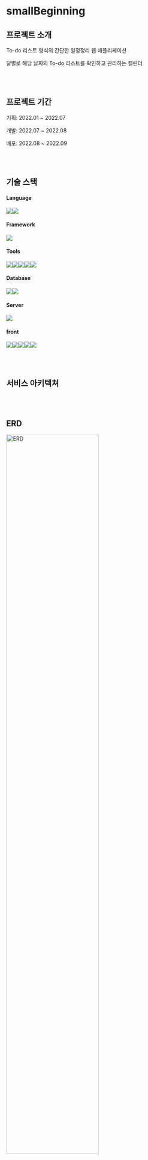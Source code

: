 # smallBeginning
## 프로젝트 소개
<p>To-do 리스트 형식의 간단한 일정정리 웹 애플리케이션</p>
<p>달별로 해당 날짜의 To-do 리스트를 확인하고 관리하는 캘린더</p>

<br>
<br>

## 프로젝트 기간
<p>기획: 2022.01 ~ 2022.07</p>
<p>개발: 2022.07 ~ 2022.08</p>
<p>배포: 2022.08 ~ 2022.09</p>

<br>
<br>

## 기술 스택
#### Language  
<img src="https://img.shields.io/badge/java-007396?style=for-the-badge&logo=java&logoColor=white"><img src="https://img.shields.io/badge/linux-FCC624?style=for-the-badge&logo=linux&logoColor=black">

#### Framework
<img src="https://img.shields.io/badge/springboot-6DB33F?style=for-the-badge&logo=springboot&logoColor=white">

#### Tools
<img src="https://img.shields.io/badge/Gradle-000000?style=for-the-badge&logo=Gradle&logoColor=white"/><img src="https://img.shields.io/badge/github-181717?style=for-the-badge&logo=github&logoColor=white"><img src="https://img.shields.io/badge/git-F05032?style=for-the-badge&logo=git&logoColor=white"><img src="https://img.shields.io/badge/intellij-000000?style=for-the-badge&logo=IntelliJ IDEA&logoColor=white"/><img src="https://img.shields.io/badge/Miro-050038?style=for-the-badge&logo=Miro&logoColor=white"/>


#### Database
<img src="https://img.shields.io/badge/mysql-4479A1?style=for-the-badge&logo=mysql&logoColor=white"><img src="https://img.shields.io/badge/Amazon RDS-527FFF?style=for-the-badge&logo=Amazon RDS&logoColor=white">

#### Server
<img src="https://img.shields.io/badge/Amazon EC2-FF9900?style=for-the-badge&logo=Amazon EC2&logoColor=white"/>

#### front
<img src="https://img.shields.io/badge/bootstrap-7952B3?style=for-the-badge&logo=bootstrap&logoColor=white"><img src="https://img.shields.io/badge/jquery-0769AD?style=for-the-badge&logo=jquery&logoColor=white"><img src="https://img.shields.io/badge/javascript-F7DF1E?style=for-the-badge&logo=javascript&logoColor=black"><img src="https://img.shields.io/badge/css-1572B6?style=for-the-badge&logo=css3&logoColor=white"><img src="https://img.shields.io/badge/html5-E34F26?style=for-the-badge&logo=html5&logoColor=white">

<br>
<br>

## 서비스 아키텍쳐


<br>
<br>

## ERD
<img src="https://img1.daumcdn.net/thumb/R1280x0/?scode=mtistory2&fname=https%3A%2F%2Fblog.kakaocdn.net%2Fdn%2FbvZn59%2FbtrL22Zgxwb%2FnqI5yoMQ31ENmjxjvy8k1k%2Fimg.png" width="70%" height="70%" title="ERD" alt="ERD"></img>


<br>
<br>

## 주요 기능
### (1) 회원가입/로그인
![](https://velog.velcdn.com/images/kiiim/post/fa44a42d-3f07-43df-8a89-f030360a6044/image.gif)  

<br>

- 아이디, 비밀번호, 닉네임, 이메일을 입력 뒤 회원가입  
- 회원가입이 완료되면 자동으로 login 페이지로 이동  
- 아이디와 비밀번호가 DB에 저장된 회원정보와 일치하면 세션 생성 뒤 calendar 페이지로 이동
- calendar 페이지 내에서 상단의 로그아웃 버튼으로 로그아웃을 할 수 있음

<br>

### (2) To-do CRUD
![](https://velog.velcdn.com/images/kiiim/post/6e5d45ce-4f46-4e93-b1ac-d63731d6a2c6/image.gif)  

로그인 후에 캘린더 페이지에서 To-do를 조회, 생성, 수정, 삭제가 가능함  

<br>

- 회원별 To-do를 조회할 때 회원이 직접 지정한 To-do 색상이 적용된 상태에서 조회
- To-do에 대한 내용, 해당 날짜, 색상을 지정한 뒤 input 버튼을 누르면 To-do 생성
- 생성이 된 To-do는 해당 날짜가 우측 달력에서 선택되면 달력과 좌측 input 버튼 밑에서 확인 가능
- 좌측에서 edit 버튼을 클릭한 뒤 색상, 내용를 변경 뒤 submit을 클릭하면 수정이 완료
- status 숫자를 클릭하면 상태가 변경됨
- status가 변경될 시 우측 캘린더에서 완료 표시로 취소선이 그어지고 폰트 색상이 변경됨
- 좌측 delete 클릭 시 해당 To-do 삭제
- To-do 생성 및 삭제의 경우 ajax를 통한 비동기 방식으로 진행
- To-do 수정의 경우 페이지가 새로고침되며 변경된 내용을 확인할 수 있음

<br>
<br>

## 트러블슈팅
#### (1) Java version issue
https://github.com/allogrooming/allogrooming.github.io/blob/master/_posts/2022-01-02-Issue.md

#### (2) Mybatis connection
https://github.com/allogrooming/allogrooming.github.io/blob/master/_posts/2022-01-07-smallBeginJava11Fourth.md

#### (3) ajax 데이터 받아올때 select 태그 공란 필요
https://github.com/allogrooming/allogrooming.github.io/blob/master/_posts/2022-02-03-ajaxForm.md

#### (4) constructor error (DTO)
https://github.com/allogrooming/allogrooming.github.io/blob/master/_posts/2022-02-03-ajaxForm.md

#### (5) whitelabel error page
https://github.com/allogrooming/allogrooming.github.io/blob/master/_posts/2022-02-09-view.md

#### (6) Spring EI Error (TypeError)
https://github.com/allogrooming/allogrooming.github.io/blob/master/_posts/2022-02-14-SpringElError.md

#### (7) Java bean 생성 에러
https://github.com/allogrooming/allogrooming.github.io/blob/master/_posts/2022-03-16-javabean.md

#### (8) isEmpty()
https://github.com/allogrooming/allogrooming.github.io/blob/master/_posts/2022-03-18-calendarProcess.md

<br>
<br>

## 4. 개선점(보완할점?)
#### (1) Objective - Initiative - Result 응용
상당수의 IT 기업에서 성과를 측정할 때 사용하는 OKR을 차용한 장기 목표 달성 기능을 추가  
기획 단계에서 논의를 했고 DB 구조까지 기획했으나 가장 먼저 기초적인 기능을 먼저 구현하는데 집중  

<br>

#### (2) 페이지 레이아웃 정비
footer 추가, 여백 설정 등 
